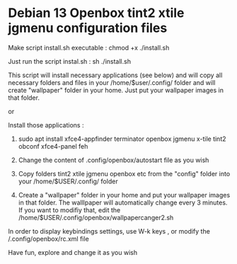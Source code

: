 
# Debian 13 Openbox tint2 xtile jgmenu configuration files

Make script install.sh executable : chmod +x ./install.sh

Just run the script instal.sh : sh ./install.sh 

This script will install necessary applications (see below) and will copy all necessary folders and files in your /home/$user/.config/ folder and will create "wallpaper" folder in your home. Just put your wallpaper images in that folder.

or

Install those applications  :

1) sudo apt install xfce4-appfinder terminator openbox jgmenu x-tile tint2 obconf  xfce4-panel feh
 
2) Change the content of  .config/openbox/autostart file as you wish

3) Copy folders tint2 xtile jgmenu openbox etc from the "config" folder    into your /home/$USER/.config/ folder

4) Create a "wallpaper" folder in your home and put your wallpaper images in that folder.
The walllpaper will automatically change every 3 minutes. If you want to modifiy that, edit the /home/$USER/.config/openbox/wallpapercanger2.sh


In order to display keybindings settings,  use W-k keys , or modify  the /.config/openbox/rc.xml file

Have fun, explore and change it as you wish
